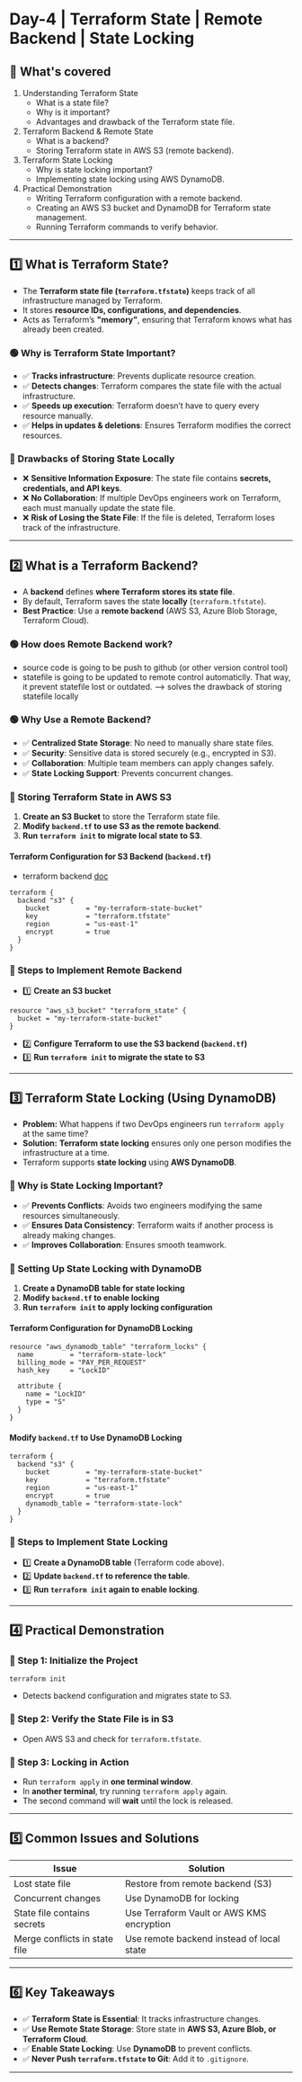 # Day-4 | Terraform State | Remote Backend | State Locking


## **📌 What's covered**

1. Understanding Terraform State
   - What is a state file?
   - Why is it important?
   - Advantages and drawback of the Terraform state file.
2. Terraform Backend & Remote State
   - What is a backend?
   - Storing Terraform state in AWS S3 (remote backend).
3. Terraform State Locking
   - Why is state locking important?
   - Implementing state locking using AWS DynamoDB.
4. Practical Demonstration
   - Writing Terraform configuration with a remote backend.
   - Creating an AWS S3 bucket and DynamoDB for Terraform state management.
   - Running Terraform commands to verify behavior.

------

## **1️⃣ What is Terraform State?**

- The **Terraform state file (`terraform.tfstate`)** keeps track of all infrastructure managed by Terraform.
- It stores **resource IDs, configurations, and dependencies**.
- Acts as Terraform’s **"memory"**, ensuring that Terraform knows what has already been created.

### **🟢 Why is Terraform State Important?**

- ✅ **Tracks infrastructure**: Prevents duplicate resource creation.
- ✅ **Detects changes**: Terraform compares the state file with the actual infrastructure.
- ✅ **Speeds up execution**: Terraform doesn’t have to query every resource manually.
- ✅ **Helps in updates & deletions**: Ensures Terraform modifies the correct resources.

### **🔴 Drawbacks of Storing State Locally**

- ❌ **Sensitive Information Exposure**: The state file contains **secrets, credentials, and API keys**.
- ❌ **No Collaboration**: If multiple DevOps engineers work on Terraform, each must manually update the state file.
- ❌ **Risk of Losing the State File**: If the file is deleted, Terraform loses track of the infrastructure.

------

## **2️⃣ What is a Terraform Backend?**

- A **backend** defines **where Terraform stores its state file**.
- By default, Terraform saves the state **locally** (`terraform.tfstate`).
- **Best Practice**: Use a **remote backend** (AWS S3, Azure Blob Storage, Terraform Cloud).

### **🟢 How does Remote Backend work?**
- source code is going to be push to github (or other version control tool)
- statefile is going to be updated to remote control automaticlly. That way, it prevent statefile lost or outdated. --> solves the drawback of storing statefile locally

### **🟢 Why Use a Remote Backend?**

- ✅ **Centralized State Storage**: No need to manually share state files.
- ✅ **Security**: Sensitive data is stored securely (e.g., encrypted in S3).
- ✅ **Collaboration**: Multiple team members can apply changes safely.
- ✅ **State Locking Support**: Prevents concurrent changes.

### **📌 Storing Terraform State in AWS S3**

1. **Create an S3 Bucket** to store the Terraform state file.
2. **Modify `backend.tf` to use S3 as the remote backend**.
3. **Run `terraform init` to migrate local state to S3**.

#### **Terraform Configuration for S3 Backend (`backend.tf`)**

- terraform backend [doc](https://developer.hashicorp.com/terraform/language/backend)

```
terraform {
  backend "s3" {
    bucket         = "my-terraform-state-bucket"
    key            = "terraform.tfstate"
    region         = "us-east-1"
    encrypt        = true
  }
}
```

### **🔹 Steps to Implement Remote Backend**

- 1️⃣ **Create an S3 bucket**

```
resource "aws_s3_bucket" "terraform_state" {
  bucket = "my-terraform-state-bucket"
}
```

- 2️⃣ **Configure Terraform to use the S3 backend (`backend.tf`)**
- 3️⃣ **Run `terraform init` to migrate the state to S3**

------

## **3️⃣ Terraform State Locking (Using DynamoDB)**

- **Problem:** What happens if two DevOps engineers run `terraform apply` at the same time?
- **Solution:** **Terraform state locking** ensures only one person modifies the infrastructure at a time.
- Terraform supports **state locking** using **AWS DynamoDB**.

### **📌 Why is State Locking Important?**

- ✅ **Prevents Conflicts**: Avoids two engineers modifying the same resources simultaneously.
- ✅ **Ensures Data Consistency**: Terraform waits if another process is already making changes.
- ✅ **Improves Collaboration**: Ensures smooth teamwork.

### **📌 Setting Up State Locking with DynamoDB**

1. **Create a DynamoDB table for state locking**
2. **Modify `backend.tf` to enable locking**
3. **Run `terraform init` to apply locking configuration**

#### **Terraform Configuration for DynamoDB Locking**

```
resource "aws_dynamodb_table" "terraform_locks" {
  name         = "terraform-state-lock"
  billing_mode = "PAY_PER_REQUEST"
  hash_key     = "LockID"

  attribute {
    name = "LockID"
    type = "S"
  }
}
```

#### **Modify `backend.tf` to Use DynamoDB Locking**

```
terraform {
  backend "s3" {
    bucket         = "my-terraform-state-bucket"
    key            = "terraform.tfstate"
    region         = "us-east-1"
    encrypt        = true
    dynamodb_table = "terraform-state-lock"
  }
}
```

### **🔹 Steps to Implement State Locking**

- 1️⃣ **Create a DynamoDB table** (Terraform code above).
- 2️⃣ **Update `backend.tf` to reference the table**.
- 3️⃣ **Run `terraform init` again to enable locking**.

------

## **4️⃣ Practical Demonstration**

### **🔹 Step 1: Initialize the Project**

```
terraform init
```

- Detects backend configuration and migrates state to S3.

### **🔹 Step 2: Verify the State File is in S3**

- Open AWS S3 and check for `terraform.tfstate`.

### **🔹 Step 3: Locking in Action**

- Run `terraform apply` in **one terminal window**.
- In **another terminal**, try running `terraform apply` again.
- The second command will **wait** until the lock is released.

------

## **5️⃣ Common Issues and Solutions**

| **Issue**                     | **Solution**                              |
| ----------------------------- | ----------------------------------------- |
| Lost state file               | Restore from remote backend (S3)          |
| Concurrent changes            | Use DynamoDB for locking                  |
| State file contains secrets   | Use Terraform Vault or AWS KMS encryption |
| Merge conflicts in state file | Use remote backend instead of local state |

------

## **6️⃣ Key Takeaways**

- ✅ **Terraform State is Essential**: It tracks infrastructure changes.
- ✅ **Use Remote State Storage**: Store state in **AWS S3, Azure Blob, or Terraform Cloud**.
- ✅ **Enable State Locking**: Use **DynamoDB** to prevent conflicts.
- ✅ **Never Push `terraform.tfstate` to Git**: Add it to `.gitignore`.

------